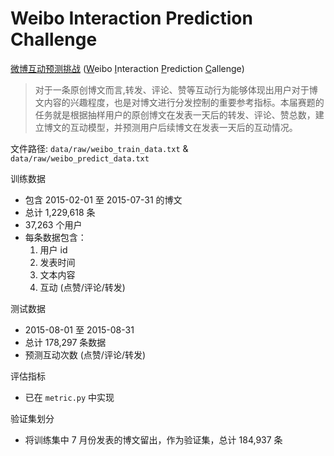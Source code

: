 # Weibo Interaction Prediction Challenge

[微博互动预测挑战](https://tianchi.aliyun.com/competition/entrance/231574/information) (<u>W</u>eibo <u>I</u>nteraction <u>P</u>rediction <u>C</u>allenge)

> 对于一条原创博文而言,转发、评论、赞等互动行为能够体现出用户对于博文内容的兴趣程度，也是对博文进行分发控制的重要参考指标。本届赛题的任务就是根据抽样用户的原创博文在发表一天后的转发、评论、赞总数，建立博文的互动模型，并预测用户后续博文在发表一天后的互动情况。

文件路径: `data/raw/weibo_train_data.txt` & `data/raw/weibo_predict_data.txt`

训练数据
- 包含 2015-02-01 至 2015-07-31 的博文
- 总计 1,229,618 条
- 37,263 个用户
- 每条数据包含：
  1. 用户 id
  2. 发表时间
  3. 文本内容
  4. 互动 (点赞/评论/转发)

测试数据
- 2015-08-01 至 2015-08-31
- 总计 178,297 条数据
- 预测互动次数 (点赞/评论/转发)

评估指标
- 已在 `metric.py` 中实现

验证集划分
- 将训练集中 7 月份发表的博文留出，作为验证集，总计 184,937 条
